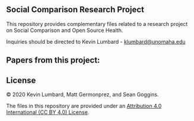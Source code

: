 ## Social Comparison Research Project

This repository provides complementary files related to a research project on Social Comparison and Open Source Health.  

Inquiries should be directed to Kevin Lumbard - klumbard@unomaha.edu

## Papers from this project:



## License
&copy; 2020 Kevin Lumbard,  Matt Germonprez, and Sean Goggins.  

The files in this repository are provided under an <a href="https://creativecommons.org/licenses/by/4.0/">Attribution 4.0 International (CC BY 4.0) License</a>.
